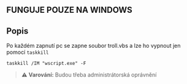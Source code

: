 ## FUNGUJE POUZE NA WINDOWS

## Popis
Po každém zapnutí pc se zapne soubor troll.vbs a lze ho vypnout jen pomocí `taskkill` 


```batch
taskkill /IM "wscript.exe" -F
```
> ⚠️ **Varování:**
> Budou třeba administrátorská oprávnění
